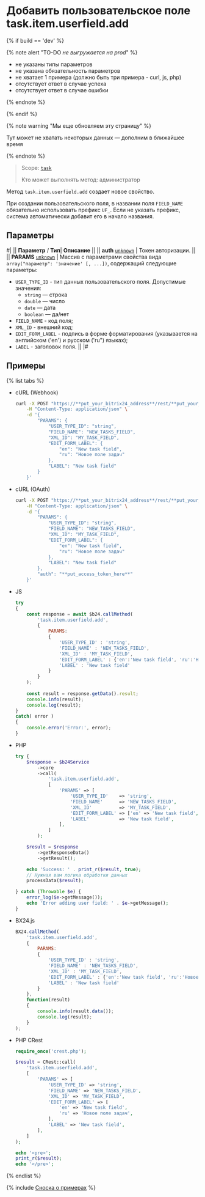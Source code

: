# Добавить пользовательское поле task.item.userfield.add

{% if build == 'dev' %}

{% note alert "TO-DO _не выгружается на prod_" %}

- не указаны типы параметров
- не указана обязательность параметров
- не хватает 1 примера (должно быть три примера - curl, js, php)
- отсутствует ответ в случае успеха
- отсутствует ответ в случае ошибки

{% endnote %}

{% endif %}

{% note warning "Мы еще обновляем эту страницу" %}

Тут может не хватать некоторых данных — дополним в ближайшее время

{% endnote %}

> Scope: [`task`](../../scopes/permissions.md)
>
> Кто может выполнять метод: администратор

Метод `task.item.userfield.add` создает новое свойство.

При создании пользовательского поля, в названии поля `FIELD_NAME` обязательно использовать префикс `UF_`. Если не указать префикс, система автоматически добавит его в начало названия.

## Параметры

#|
|| **Параметр** / **Тип**| **Описание** ||
|| **auth**
[`unknown`](../../data-types.md) | Токен авторизации. ||
|| **PARAMS**
[`unknown`](../../data-types.md) | Массив с параметрами свойства вида `array("параметр": 'значение' [, ...])`, содержащий следующие параметры: 
- `USER_TYPE_ID` - тип данных пользовательского поля. Допустимые значения: 
  - `string` — строка
  - `double` — число
  - `date` — дата
  - `boolean` — да/нет  
- `FIELD_NAME` - код поля; 
- `XML_ID` - внешний код; 
- `EDIT_FORM_LABEL` - подпись в форме форматирования (указывается на английском ('en') и русском ('ru") языках); 
- `LABEL` - заголовок поля. ||
|#

## Примеры

{% list tabs %}

- cURL (Webhook)

    ```bash
    curl -X POST "https://**put_your_bitrix24_address**/rest/**put_your_user_id_here**/**put_your_webbhook_here**/task.item.userfield.add" \
        -H "Content-Type: application/json" \
        -d '{
            "PARAMS": {
                "USER_TYPE_ID": "string",
                "FIELD_NAME": "NEW_TASKS_FIELD",
                "XML_ID": "MY_TASK_FIELD",
                "EDIT_FORM_LABEL": {
                    "en": "New task field",
                    "ru": "Новое поле задач"
                },
                "LABEL": "New task field"
            }
        }'
    ```

- cURL (OAuth)

    ```bash
    curl -X POST "https://**put_your_bitrix24_address**/rest/**put_your_user_id_here**/**put_your_webbhook_here**/task.item.userfield.add" \
        -H "Content-Type: application/json" \
        -d '{
            "PARAMS": {
                "USER_TYPE_ID": "string",
                "FIELD_NAME": "NEW_TASKS_FIELD",
                "XML_ID": "MY_TASK_FIELD",
                "EDIT_FORM_LABEL": {
                    "en": "New task field",
                    "ru": "Новое поле задач"
                },
                "LABEL": "New task field"
            },
            "auth": "**put_access_token_here**"
        }'
    ```

- JS


    ```js
    try
    {
    	const response = await $b24.callMethod(
    		'task.item.userfield.add',
    		{
    			PARAMS:
    			{
    				'USER_TYPE_ID' : 'string',
    				'FIELD_NAME' : 'NEW_TASKS_FIELD',
    				'XML_ID' : 'MY_TASK_FIELD',
    				'EDIT_FORM_LABEL' : {'en':'New task field', 'ru':'Новое поле задач'},
    				'LABEL' : 'New task field'
    			}
    		}
    	);
    	
    	const result = response.getData().result;
    	console.info(result);
    	console.log(result);
    }
    catch( error )
    {
    	console.error('Error:', error);
    }
    ```

- PHP


    ```php
    try {
        $response = $b24Service
            ->core
            ->call(
                'task.item.userfield.add',
                [
                    'PARAMS' => [
                        'USER_TYPE_ID'    => 'string',
                        'FIELD_NAME'      => 'NEW_TASKS_FIELD',
                        'XML_ID'          => 'MY_TASK_FIELD',
                        'EDIT_FORM_LABEL' => ['en' => 'New task field', 'ru' => 'Новое поле задач'],
                        'LABEL'           => 'New task field',
                    ],
                ]
            );
    
        $result = $response
            ->getResponseData()
            ->getResult();
    
        echo 'Success: ' . print_r($result, true);
        // Нужная вам логика обработки данных
        processData($result);
    
    } catch (Throwable $e) {
        error_log($e->getMessage());
        echo 'Error adding user field: ' . $e->getMessage();
    }
    ```

- BX24.js

    ```js
    BX24.callMethod(
        'task.item.userfield.add',
        {
            PARAMS:
            {
                'USER_TYPE_ID' : 'string',
                'FIELD_NAME' : 'NEW_TASKS_FIELD',
                'XML_ID' : 'MY_TASK_FIELD',
                'EDIT_FORM_LABEL' : {'en':'New task field', 'ru':'Новое поле задач'},
                'LABEL' : 'New task field'
            }
        },
        function(result)
        {
            console.info(result.data());
            console.log(result);
        }
    );
    ```

- PHP CRest

    ```php
    require_once('crest.php');

    $result = CRest::call(
        'task.item.userfield.add',
        [
            'PARAMS' => [
                'USER_TYPE_ID' => 'string',
                'FIELD_NAME' => 'NEW_TASKS_FIELD',
                'XML_ID' => 'MY_TASK_FIELD',
                'EDIT_FORM_LABEL' => [
                    'en' => 'New task field',
                    'ru' => 'Новое поле задач',
                ],
                'LABEL' => 'New task field',
            ],
        ]
    );

    echo '<pre>';
    print_r($result);
    echo '</pre>';
    ```

{% endlist %}

{% include [Сноска о примерах](../../../_includes/examples.md) %}